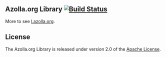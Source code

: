 ## Azolla.org Library [![Build Status](https://travis-ci.org/Azollas/org.azolla.l.sunny.png?branch=mirror)](https://travis-ci.org/Azollas/org.azolla.l.sunny)
More to see [l.azolla.org][].

## License
The Azolla.org Library is released under version 2.0 of the [Apache License][].

[l.azolla.org]: http://l.azolla.org/
[Apache License]: http://www.apache.org/licenses/LICENSE-2.0
